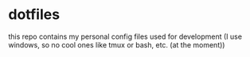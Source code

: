 # dotfiles

this repo contains my personal config files used for development (I use windows, so no cool ones like tmux or bash, etc. (at the moment))
